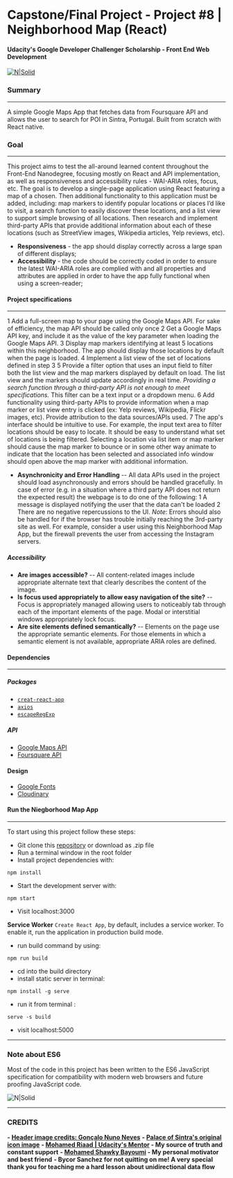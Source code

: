 ﻿# Capstone/Final Project - Project #8 | Neighborhood Map (React)
#### Udacity's Google Developer Challenger Scholarship - Front End Web Development

[![N|Solid](https://www.stoddard.consulting/images/logos/Udacity_logo_small.png)](https://www.stoddard.consulting/images/logos/Udacity_logo_small.png)

### Summary
***
A simple Google Maps App that fetches data from Foursquare API and allows the user to search for POI in Sintra, Portugal.
Built from scratch with React native.

### Goal
***
This project aims to test the all-around learned content throughout the Front-End Nanodegree, focusing mostly on React and API implementation, as well as responsiveness and accessibility rules - WAI-ARIA roles, focus, etc.
The goal is to develop a single-page application using React featuring a map of a chosen. Then additional functionality to this application must be added, including: map markers to identify popular locations or places I’d like to visit, a search function to easily discover these locations, and a list view to support simple browsing of all locations. Then research and implement third-party APIs that provide additional information about each of these locations (such as StreetView images, Wikipedia articles, Yelp reviews, etc).

- **Responsiveness** - the app should display correctly across a large span of different displays;
- **Accessibility** - the code should be correctly coded in order to ensure the latest WAI-ARIA roles are complied with and all properties and attributes are applied in order to have the app fully functional when using a screen-reader;

#### Project specifications
***
  1 Add a full-screen map to your page using the Google Maps API. For sake of efficiency, the map API should be called only once
2  Get a Google Maps API key, and include it as the value of the key parameter when loading the Google Maps API.
3 Display map markers identifying at least 5 locations within this neighborhood. The app should display those locations by default when the page is loaded.
4 Implement a list view of the set of locations defined in step 3
5 Provide a filter option that uses an input field to filter both the list view and the map markers displayed by default on load. The list view and the markers should update accordingly in real time. _Providing a search function through a third-party API is not enough to meet specifications._ This filter can be a text input or a dropdown menu.
6 Add functionality using third-party APIs to provide information when a map marker or list view entry is clicked (ex: Yelp reviews, Wikipedia, Flickr images, etc). Provide attribution to the data sources/APIs used.
7 The app's interface should be intuitive to use. For example, the input text area to filter locations should be easy to locate. It should be easy to understand what set of locations is being filtered. Selecting a location via list item or map marker should cause the map marker to bounce or in some other way animate to indicate that the location has been selected and associated info window should open above the map marker with additional information.

- **Asynchronicity and Error Handling** 
-- All data APIs used in the project should load asynchronously and errors should be handled gracefully. In case of error (e.g. in a situation where a third party API does not return the expected result) the webpage is to do one of the following:
1 A message is displayed notifying the user that the data can't be loaded
2 There are no negative repercussions to the UI.
*Note*: Errors should also be handled for if the browser has trouble initially reaching the 3rd-party site as well. For example, consider a user using this Neighborhood Map App, but the firewall prevents the user from accessing the Instagram servers.

##### Accessibility
- **Are images accessible?**
-- All content-related images include appropriate alternate text that clearly describes the content of the image.
- **Is focus used appropriately to allow easy navigation of the site?**
-- Focus is appropriately managed allowing users to noticeably tab through each of the important elements of the page. Modal or interstitial windows appropriately lock focus.
- **Are site elements defined semantically?**
-- Elements on the page use the appropriate semantic elements. For those elements in which a semantic element is not available, appropriate ARIA roles are defined.

#### Dependencies
***
##### Packages
* [`creat-react-app`](https://github.com/facebookincubator/create-react-app)
* [`axios`](https://github.com/axios/axios)
* [`escapeRegExp`](https://www.npmjs.com/package/escape-regexp)

##### API
* [Google Maps API](https://cloud.google.com/maps-platform/)
* [Foursquare API](https://developer.foursquare.com/)


#### Design

* [Google Fonts](https://fonts.google.com/)
* [Cloudinary](https://cloudinary.com/)

#### Run the Niegborhood Map App
***

To start using this project follow these steps:
* Git clone this [repository](https://github.com/Negmah/P8-map.git) or download as .zip file
* Run a terminal window in the root folder
* Install project dependencies with:
```
npm install
```
* Start the development server with:
```
npm start
```
* Visit localhost:3000

**Service Worker**
`Create React App`, by default, includes a service worker. To enable it, run the application in production build mode.
* run build command by using:
```
npm run build
```
* cd into the build directory
* install static server in terminal:
```
npm install -g serve
```
* run it from terminal :
```
serve -s build
```
* visit localhost:5000

***
### Note about ES6

Most of the code in this project has been written to the ES6 JavaScript specification for compatibility with modern web browsers and future proofing JavaScript code.

![N|Solid](https://res.cloudinary.com/negmah/image/upload/v1535463972/Screenshot_10.png)

***
### CREDITS
**- [Header image credits: Gonçalo Nuno Neves](http://www.serradesintra.net/index.php/palacios-de-sintra/palacio-da-pena)**
**- [Palace of Sintra's original icon image](https://www.vectorstock.com/royalty-free-vector/portugal-palace-of-sintra-time-to-travel-travel-vector-19076087)**
**- [Mohamed Riaad | Udacity's Mentor](https://github.com/MOhammedRiaad/) - My source of truth and constant support**
**- [Mohamed Shawky Bayoumi](https://github.com/MohamedShawkyBayoumi) - My personal motivator and best friend**
**- Bycor Sanchez for not quitting on me! A very special thank you for teaching me a hard lesson about unidirectional data flow**